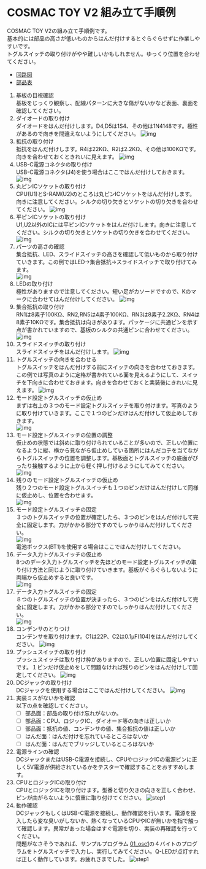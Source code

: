 # COSMAC TOY V2 組み立て手順例

COSMAC TOY V2の組み立て手順例です。  
基本的には部品の高さが低いものからはんだ付けするとぐらぐらせずに作業しやすいです。  
トグルスイッチの取り付けがやや難しいかもしれません。ゆっくり位置を合わせてください。

- [回路図](/schematics/cosmac_toy_v2-rev03-sch.pdf)
- [部品表](/bom/cosmac_toy_v2-rev03-bom.csv)

1. 基板の目視確認  
基板をじっくり観察し、配線パターンに大きな傷がないかなど表面、裏面を確認してください。
1. ダイオードの取り付け  
ダイオードをはんだ付けします。D4,D5は1S4、その他は1N4148です。極性があるので向きを間違えないようにしてください。
![img](images/cosmac-toy-assembly1.jpg) 
1. 抵抗の取り付け  
抵抗をはんだ付けします。R4は22KΩ、R2は2.2KΩ、その他は100KΩです。向きを合わせておくときれいに見えます。
![img](images/cosmac-toy-assembly2.jpg) 
1. USB-C電源コネクタの取り付け  
USB-C電源コネクタ(J4)を使う場合はここではんだ付けしておきます。
![img](images/cosmac-toy-assembly3.jpg)
1. 丸ピンICソケットの取り付け  
CPU(U1)とS-RAM(U2)のところは丸ピンICソケットをはんだ付けします。向きに注意してください。シルクの切り欠きとソケットの切り欠きを合わせてください。
![img](images/cosmac-toy-assembly4.jpg)
1. 平ピンICソケットの取り付け  
U1,U2以外のICには平ピンICソケットをはんだ付けします。向きに注意してください。シルクの切り欠きとソケットの切り欠きを合わせてください。
![img](images/cosmac-toy-assembly5.jpg)
1. パーツの高さの確認  
集合抵抗、LED、スライドスイッチの高さを確認して低いものから取り付けていきます。この例ではLED→集合抵抗→スライドスイッチで取り付けてみます。  
![img](images/cosmac-toy-assembly6.jpg) 
1. LEDの取り付け  
極性がありますので注意してください。短い足がカソードですので、Kのマークに合わせてはんだ付けしてください。 
![img](images/cosmac-toy-assembly7.jpg)
1. 集合抵抗の取り付け  
RN1は8素子100KΩ、RN2,RN5は4素子100KΩ、RN3は8素子2.2KΩ、RN4は8素子10KΩです。集合抵抗は向きがあります。パッケージに共通ピンを示す点が書かれていますので、基板のシルクの共通ピンに合わせてください。  
![img](images/cosmac-toy-assembly8.jpg)
1. スライドスイッチの取り付け  
スライドスイッチをはんだ付けします。
![img](images/cosmac-toy-assembly9.jpg)
1. トグルスイッチの向きを合わせる  
トグルスイッチをはんだ付けする前にスイッチの向きを合わせておきます。この例では写真のように定格が書かれている面を見えるようにして、スイッチを下向きに合わせておきます。向きを合わせておくと実装後にきれいに見えます。
![img](images/cosmac-toy-assembly10.jpg)
1. モード設定トグルスイッチの仮止め  
まずは右上の３つのモード設定トグルスイッチを取り付けます。写真のように取り付けていきます。ここで１つのピンだけはんだ付けして仮止めしておきます。  
![img](images/cosmac-toy-assembly11.jpg)
1. モード設定トグルスイッチの位置の調整  
仮止めの状態では斜めに取り付けられていることが多いので、正しい位置になるように縦、横から見ながら仮止めしている箇所にはんだコテを当てながらトグルスイッチの位置を調整します。基板面とトグルスイッチの底面がぴったり接触するように上から軽く押し付けるようにしてみてください。  
![img](images/cosmac-toy-assembly12.jpg) 
1. 残りのモード設定トグルスイッチの仮止め  
残り２つのモード設定トグルスイッチも１つのピンだけはんだ付けして同様に仮止めし、位置を合わせます。  
![img](images/cosmac-toy-assembly13.jpg)
1. モード設定トグルスイッチの固定  
３つのトグルスイッチの位置が確定したら、３つのピンをはんだ付けして完全に固定します。力がかかる部分ですのでしっかりはんだ付けしてください。  
![img](images/cosmac-toy-assembly14.jpg)  
電池ボックス(BT1)を使用する場合はここではんだ付けしてください。 
1. データ入力トグルスイッチの仮止め  
8つのデータ入力トグルスイッチを先ほどのモード設定トグルスイッチの取り付け方法と同じように取り付けていきます。基板がぐらぐらしないように両端から仮止めすると良いです。  
![img](images/cosmac-toy-assembly15.jpg) 
1. データ入力トグルスイッチの固定  
８つのトグルスイッチの位置が決まったら、３つのピンをはんだ付けして完全に固定します。力がかかる部分ですのでしっかりはんだ付けしてください。  
![img](images/cosmac-toy-assembly16.jpg) 
1. コンデンサのとりつけ  
コンデンサを取り付けます。C1は22P、C2は0.1μF(104)をはんだ付けしてください。
![img](images/cosmac-toy-assembly17.jpg) 
1. プッシュスイッチの取り付け  
プッシュスイッチは取り付け枠がありますので、正しい位置に固定しやすいです。１ピンだけ仮止めをして問題なければ残りのピンをはんだ付けして固定してください。
![img](images/cosmac-toy-assembly18.jpg) 
1. DCジャックの取り付け  
DCジャックを使用する場合はここではんだ付けしてください。
![img](images/cosmac-toy-assembly19.jpg) 
1. 実装ミスがないかを確認  
以下の点を確認してください。   
    - [ ] 部品面：部品の取り付け忘れがないか。
    - [ ] 部品面：CPU、ロジックIC、ダイオード等の向きは正しいか
    - [ ] 部品面：抵抗の値、コンデンサの値、集合抵抗の値は正しいか  
    - [ ] はんだ面：はんだ付けを忘れているところはないか
    - [ ] はんだ面：はんだでブリッジしているところはないか  
1. 電源ラインの確認  
DCジャックまたはUSB-C電源を接続し、CPUやロジックICの電源ピンに正しく5V電源が供給されているかをテスターで確認することをおすすめします。
1. CPUとロジックICの取り付け  
CPUとロジックICを取り付けます。型番と切り欠きの向きを正しく合わせ、ピンが曲がらないように慎重に取り付けてください。
![step1](images/cosmac-toy-assembly20.jpg)
1. 動作確認  
DCジャックもしくはUSB-C電源を接続し、動作確認を行います。電源を投入したら変な臭いがしないか、熱くなっているCPUやICが無いかを指で触って確認します。異常があった場合はすぐ電源を切り、実装の再確認を行ってください。  
問題がなさそうであれば、サンプルプログラム [01_osc1](/programs/01_osc1/README.md)の４バイトのプログラムをトグルスイッチで入力し、実行してみてください。Q-LEDが点灯すれば正しく動作しています。お疲れさまでした。 
![step1](images/cosmac-toy-assembly21.jpg) 
